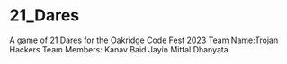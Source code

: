 # 21_Dares
A game of 21 Dares for the Oakridge Code Fest 2023
Team Name:Trojan Hackers
Team Members:
Kanav Baid
Jayin Mittal
Dhanyata
